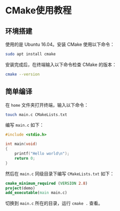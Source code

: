 # CMake使用教程

## 环境搭建

使用的是 Ubuntu 16.04。安装 CMake 使用以下命令：

```bash
sudo apt install cmake
```

安装完成后，在终端输入以下命令检查 CMake 的版本：

```bash
cmake --version
```

## 简单编译

在 `home` 文件夹打开终端，输入以下命令：

```bash
touch main.c CMakeLists.txt
```

编写 `main.c` 如下：

```c
#include <stdio.h>

int main(void)
{
    printf("Hello world\n");
    return 0;
}
```

然后在 `main.c` 同级目录下编写 `CMakeLists.txt` 如下：

```cmake
cmake_minimum_required (VERSION 2.8)
project(demo)
add_executable(main main.c)
```

切换到 `main.c` 所在的目录，运行 `cmake .` 查看。